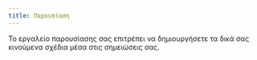 ```yaml
---
title: Παρουσίαση
---
```


Το εργαλείο παρουσίασης σας επιτρέπει να δημιουργήσετε τα δικά σας κινούμενα σχέδια μέσα στις σημειώσεις σας.
